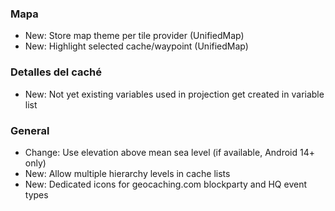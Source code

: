 ### Mapa
- New: Store map theme per tile provider (UnifiedMap)
- New: Highlight selected cache/waypoint (UnifiedMap)

### Detalles del caché
- New: Not yet existing variables used in projection get created in variable list

### General
- Change: Use elevation above mean sea level (if available, Android 14+ only)
- New: Allow multiple hierarchy levels in cache lists
- New: Dedicated icons for geocaching.com blockparty and HQ event types

